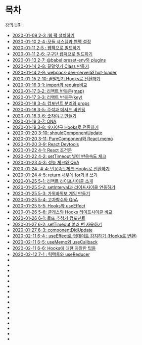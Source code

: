 # 목차

[강의 URI](https://www.youtube.com/playlist?list=PLcqDmjxt30RtqbStQqk-eYMK8N-1SYIFn)




* [2020-01-09 2-3 :웹 팩 설치하기](https://github.com/LouiMinister/React_Zerocho_Lecture/blob/master/react-webgame/Today_I_Learned/2020-01-09%202-3%20:%EC%9B%B9%20%ED%8C%A9%20%EC%84%A4%EC%B9%98%ED%95%98%EA%B8%B0.md)
* [2020-01-10 2-4 :모듈 시스템과 웹팩 설정](https://github.com/LouiMinister/React_Zerocho_Lecture/blob/master/react-webgame/Today_I_Learned/2020-01-10%202-4:%20%EB%AA%A8%EB%93%88%20%EC%8B%9C%EC%8A%A4%ED%85%9C%EA%B3%BC%20%EC%9B%B9%ED%8C%A9%20%EC%84%A4%EC%A0%95.md)
* [2020-01-11 2-5 : 웹팩으로 빌드하기](https://github.com/LouiMinister/React_Zerocho_Lecture/blob/master/react-webgame/Today_I_Learned/2020-01-10%202-5:%20%EC%9B%B9%ED%8C%A9%EC%9C%BC%EB%A1%9C%20%EB%B9%8C%EB%93%9C%ED%95%98%EA%B8%B0.md)
* [2020-01-11 2-6: 구구단 웹팩으로 빌드하기](https://github.com/LouiMinister/React_Zerocho_Lecture/blob/master/react-webgame/Today_I_Learned/2020-01-11%202-6:%20%EA%B5%AC%EA%B5%AC%EB%8B%A8%20%EC%9B%B9%ED%8C%A9%EC%9C%BC%EB%A1%9C%20%EB%B9%8C%EB%93%9C%ED%95%98%EA%B8%B0.md)
* [2020-01-13 2-7: @babel preset-env와 plugins](https://github.com/LouiMinister/React_Zerocho_Lecture/blob/master/react-webgame/Today_I_Learned/2020-01-13%202-7:%20%40babel%20preset-env%EC%99%80%20plugins.md)
* [2020-01-14 2-8: 끝말잇기 Class 만들기](https://github.com/LouiMinister/React_Zerocho_Lecture/blob/master/react-webgame/Today_I_Learned/2020-01-14%202-8:%20%EB%81%9D%EB%A7%90%EC%9E%87%EA%B8%B0%20Class%20%EB%A7%8C%EB%93%A4%EA%B8%B0.md)
* [2020-01-14 2-9: webpack-dev-server와 hot-loader](https://github.com/LouiMinister/React_Zerocho_Lecture/blob/master/react-webgame/Today_I_Learned/2020-01-14%202-9:%20webpack-dev-server%EC%99%80%20hot-loader.md)
* [2020-01-15 2-10: 끝말잇기 Hooks로 전환하기](https://github.com/LouiMinister/React_Zerocho_Lecture/blob/master/react-webgame/Today_I_Learned/2020-01-15%202-10:%20%EB%81%9D%EB%A7%90%EC%9E%87%EA%B8%B0%20Hooks%EB%A1%9C%20%EC%A0%84%ED%99%98%ED%95%98%EA%B8%B0.md)
* [2020-01-16 3-1: import와 require비교](https://github.com/LouiMinister/React_Zerocho_Lecture/blob/master/react-webgame/Today_I_Learned/2020-01-16%203-1:%20import%EC%99%80%20require%EB%B9%84%EA%B5%90.md)
* [2020-01-17 3-2: 리액트 반복문(map)](https://github.com/LouiMinister/React_Zerocho_Lecture/blob/master/react-webgame/Today_I_Learned/2020-01-17%203-2:%20%EB%A6%AC%EC%95%A1%ED%8A%B8%20%EB%B0%98%EB%B3%B5%EB%AC%B8(map).md)
* [2020-01-17 3-3: 리액트 반복문(key)](https://github.com/LouiMinister/React_Zerocho_Lecture/blob/master/react-webgame/Today_I_Learned/2020-01-17%203-3:%20%EB%A6%AC%EC%95%A1%ED%8A%B8%20%EB%B0%98%EB%B3%B5%EB%AC%B8(key).md)
* [2020-01-18 3-4: 컴포넌트 분리와 props](https://github.com/LouiMinister/React_Zerocho_Lecture/blob/master/react-webgame/Today_I_Learned/2020-01-18%203-4:%20%EC%BB%B4%ED%8F%AC%EB%84%8C%ED%8A%B8%20%EB%B6%84%EB%A6%AC%EC%99%80%20props.md)
* [2020-01-18 3-5: 주석과 메서드 바인딩](https://github.com/LouiMinister/React_Zerocho_Lecture/blob/master/react-webgame/Today_I_Learned/2020-01-18%203-5:%20%EC%A3%BC%EC%84%9D%EA%B3%BC%20%EB%A9%94%EC%84%9C%EB%93%9C%20%EB%B0%94%EC%9D%B8%EB%94%A9.md)
* [2020-01-18 3-6: 숫자야구 만들기](https://github.com/LouiMinister/React_Zerocho_Lecture/blob/master/react-webgame/Today_I_Learned/2020-01-18%203-6:%20%EC%88%AB%EC%9E%90%EC%95%BC%EA%B5%AC%20%EB%A7%8C%EB%93%A4%EA%B8%B0.md)
* [2020-01-19 3-7: QNA](https://github.com/LouiMinister/React_Zerocho_Lecture/blob/master/react-webgame/Today_I_Learned/2020-01-19%203-7:%20QNA.md)
* [2020-01-19 3-8: 숫자야구 Hooks로 전환하기](https://github.com/LouiMinister/React_Zerocho_Lecture/blob/master/react-webgame/Today_I_Learned/2020-01-19%203-8:%20%EC%88%AB%EC%9E%90%EC%95%BC%EA%B5%AC%20Hooks%EB%A1%9C%20%EC%A0%84%ED%99%98%ED%95%98%EA%B8%B0.md)
* [2020-01-20 3-10: shouldComponentUpdate](https://github.com/LouiMinister/React_Zerocho_Lecture/blob/master/react-webgame/Today_I_Learned/2020-01-20%203-10:%20shouldComponentUpdate.md)
* [2020-01-20 3-11: PureComponent와 React.memo](https://github.com/LouiMinister/React_Zerocho_Lecture/blob/master/react-webgame/Today_I_Learned/2020-01-20%203-11:%20PureComponent%EC%99%80%20React.memo.md)
* [2020-01-20 3-9: React Devtools](https://github.com/LouiMinister/React_Zerocho_Lecture/blob/master/react-webgame/Today_I_Learned/2020-01-20%203-9:%20React%20Devtools.md)
* [2020-01-22 4-1: React 조건문](https://github.com/LouiMinister/React_Zerocho_Lecture/blob/master/react-webgame/Today_I_Learned/2020-01-22%204-1:%20React%20%EC%A1%B0%EA%B1%B4%EB%AC%B8.md)
* [2020-01-22 4-2: setTimeout 넣어 반응속도 체크](https://github.com/LouiMinister/React_Zerocho_Lecture/blob/master/react-webgame/Today_I_Learned/2020-01-22%204-2:%20setTimeout%20%EB%84%A3%EC%96%B4%20%EB%B0%98%EC%9D%91%EC%86%8D%EB%8F%84%20%EC%B2%B4%ED%81%AC.md)
* [2020-01-23 4-3: 성능 체크와 QnA](https://github.com/LouiMinister/React_Zerocho_Lecture/blob/master/react-webgame/Today_I_Learned/2020-01-23%204-3:%20%EC%84%B1%EB%8A%A5%20%EC%B2%B4%ED%81%AC%EC%99%80%20Q%26A.md)
* [2020-01-24- 4-4: 반응속도체크 Hooks로 전환하기](https://github.com/LouiMinister/React_Zerocho_Lecture/blob/master/react-webgame/Today_I_Learned/2020-01-24%204-4:%20%EB%B0%98%EC%9D%91%EC%86%8D%EB%8F%84%EC%B2%B4%ED%81%AC%20Hooks%EB%A1%9C%20%EC%A0%84%ED%99%98%ED%95%98%EA%B8%B0.md)
* [2020-01-24 4-5: return 내부에 for과 if 쓰기](https://github.com/LouiMinister/React_Zerocho_Lecture/blob/master/react-webgame/Today_I_Learned/2020-01-24%204-5:%20return%20%EB%82%B4%EB%B6%80%EC%97%90%20for%EA%B3%BC%20if%20%EC%93%B0%EA%B8%B0.md)
* [2020-01-25 5-1: 리액트 라이프사이클 소개](https://github.com/LouiMinister/React_Zerocho_Lecture/blob/master/react-webgame/Today_I_Learned/2020-01-25%205-1:%20%EB%A6%AC%EC%95%A1%ED%8A%B8%20%EB%9D%BC%EC%9D%B4%ED%94%84%EC%82%AC%EC%9D%B4%ED%81%B4%20%EC%86%8C%EA%B0%9C.md)
* [2020-01-25 5-2: setInterval과 라이프사이클 연동하기](https://github.com/LouiMinister/React_Zerocho_Lecture/blob/master/react-webgame/Today_I_Learned/2020-01-25%205-2:%20setInterval%EA%B3%BC%20%EB%9D%BC%EC%9D%B4%ED%94%84%EC%82%AC%EC%9D%B4%ED%81%B4%20%EC%97%B0%EB%8F%99%ED%95%98%EA%B8%B0.md)
* [2020-01-25 5-3: 가위바위보 게임 만들기](https://github.com/LouiMinister/React_Zerocho_Lecture/blob/master/react-webgame/Today_I_Learned/2020-01-25%205-3:%20%EA%B0%80%EC%9C%84%EB%B0%94%EC%9C%84%EB%B3%B4%20%EA%B2%8C%EC%9E%84%20%EB%A7%8C%EB%93%A4%EA%B8%B0.md)
* [2020-01-25 5-4: 고차함수와 QnA](https://github.com/LouiMinister/React_Zerocho_Lecture/blob/master/react-webgame/Today_I_Learned/2020-01-25%205-4:%20%EA%B3%A0%EC%B0%A8%ED%95%A8%EC%88%98%EC%99%80%20QnA.md)
* [2020-01-25 5-5: Hooks와 useEffect](https://github.com/LouiMinister/React_Zerocho_Lecture/blob/master/react-webgame/Today_I_Learned/2020-01-25%205-5:%20Hooks%EC%99%80%20useEffect.md)
* [2020-01-26 5-6: 클래스와 Hooks 라이프사이클 비교](https://github.com/LouiMinister/React_Zerocho_Lecture/blob/master/react-webgame/Today_I_Learned/2020-01-26%205-6:%20%ED%81%B4%EB%9E%98%EC%8A%A4%EC%99%80%20Hooks%20%EB%9D%BC%EC%9D%B4%ED%94%84%EC%82%AC%EC%9D%B4%ED%81%B4%20%EB%B9%84%EA%B5%90.md)
* [2020-01-26 6-1: 로또 추첨기 컴포넌트](https://github.com/LouiMinister/React_Zerocho_Lecture/blob/master/react-webgame/Today_I_Learned/2020-01-26%206-1:%20%EB%A1%9C%EB%98%90%20%EC%B6%94%EC%B2%A8%EA%B8%B0%20%EC%BB%B4%ED%8F%AC%EB%84%8C%ED%8A%B8.md)
* [2020-01-27 6-2: setTimeout 여러 번 사용하기](https://github.com/LouiMinister/React_Zerocho_Lecture/blob/master/react-webgame/Today_I_Learned/2020-01-27%206-2:%20setTimeout%20%EC%97%AC%EB%9F%AC%20%EB%B2%88%20%EC%82%AC%EC%9A%A9%ED%95%98%EA%B8%B0.md)
* [2020-01-27 6-3: componentDidUpdate](https://github.com/LouiMinister/React_Zerocho_Lecture/blob/master/react-webgame/Today_I_Learned/2020-01-27%206-2:%20setTimeout%20%EC%97%AC%EB%9F%AC%20%EB%B2%88%20%EC%82%AC%EC%9A%A9%ED%95%98%EA%B8%B0.md)
* [2020-02-11 6-4 : useEffect로 업데이트 감지하기 (Hooks로 변환)](https://github.com/LouiMinister/React_Zerocho_Lecture/blob/master/react-webgame/Today_I_Learned/2020-02-11%206-4:%20useEffect%EB%A1%9C%20%EC%97%85%EB%8D%B0%EC%9D%B4%ED%8A%B8%20%EA%B0%90%EC%A7%80%ED%95%98%EA%B8%B0.md)
* [2020-02-11 6-5: useMemo와 useCallback](https://github.com/LouiMinister/React_Zerocho_Lecture/blob/master/react-webgame/Today_I_Learned/2020-02-11%206-5:%20useMemo%EC%99%80%20useCallback.md)
* [2020-02-11 6-6: Hooks에 대한 자잘한 팁들](https://github.com/LouiMinister/React_Zerocho_Lecture/blob/master/react-webgame/Today_I_Learned/2020-02-12%206-6:%20Hooks%EC%97%90%20%EB%8C%80%ED%95%9C%20%EC%9E%90%EC%9E%98%ED%95%9C%20%ED%8C%81%EB%93%A4.md)
* [2020-02-12 7-1 : 틱택토와 useReducer](https://github.com/LouiMinister/React_Zerocho_Lecture/blob/master/react-webgame/Today_I_Learned/2020-02-12%207-1:%20%ED%8B%B1%ED%83%9D%ED%86%A0%EC%99%80%20useReducer.md)
* []()
* []()
* []()
* []()
* []()
* []()
* []()
* []()
* []()
* []()
* []()
* []()
* []()
* []()
* []()
* []()

